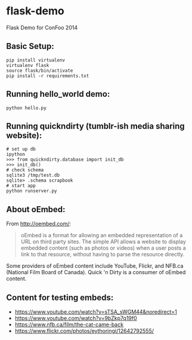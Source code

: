 flask-demo
==========

Flask Demo for ConFoo 2014

Basic Setup:
------------

    pip install virtualenv
    virtualenv flask
    source flask/bin/activate
    pip install -r requirements.txt

Running hello_world demo:
-------------------------

    python hello.py

Running quickndirty (tumblr-ish media sharing website):
--------------------

    # set up db
    ipython
    >>> from quickndirty.database import init_db
    >>> init_db()
    # check schema
    sqlite3 /tmp/test.db
    sqlite> .schema scrapbook
    # start app
    python runserver.py

About oEmbed:
-------------
From http://oembed.com/:
> oEmbed is a format for allowing an embedded representation of a URL on third party sites. The simple API allows a  website to display embedded content (such as photos or videos) when a user posts a link to that resource, without  having to parse the resource directly.

Some providers of oEmbed content include YouTube, Flickr, and NFB.ca (National Film Board of Canada). Quick 'n Dirty is a consumer of oEmbed content.

Content for testing embeds:
---------------
 * https://www.youtube.com/watch?v=sTSA_sWGM44&noredirect=1
 * https://www.youtube.com/watch?v=9bZkp7q19f0
 * https://www.nfb.ca/film/the-cat-came-back
 * https://www.flickr.com/photos/eythoringi/12642792555/
